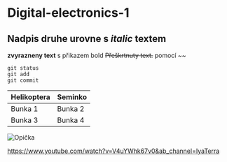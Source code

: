 # Digital-electronics-1

## Nadpis druhe urovne s *italic* textem

__zvyrazneny text__ s přikazem bold
~~Přeškrtnuty text.~~ pomocí ~~


```
git status
git add
git commit
```
Helikoptera | Seminko
------------ | -------------
Bunka 1 | Bunka 2
Bunka 3 | Bunka 4

![Opička](Images/screenshot_eda.png)

https://www.youtube.com/watch?v=V4uYWhk67v0&ab_channel=IyaTerra
